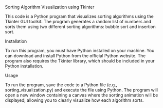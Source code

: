Sorting Algorithm Visualization using Tkinter

This code is a Python program that visualizes sorting algorithms using the Tkinter GUI toolkit. The program generates a random list of numbers and sorts them using two different sorting algorithms: bubble sort and insertion sort.

Installation

To run this program, you must have Python installed on your machine. You can download and install Python from the official Python website. The program also requires the Tkinter library, which should be included in your Python installation.

Usage

To run the program, save the code to a Python file (e.g., sorting_visualization.py) and execute the file using Python. The program will open a new window containing a canvas where the sorting animation will be displayed, allowing you to clearly visualize how each algorithm sorts. 
